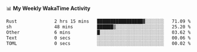 <!--
**stamp711/stamp711** is a ✨ _special_ ✨ repository because its `README.md` (this file) appears on your GitHub profile.

Here are some ideas to get you started:

- 🔭 I’m currently working on ...
- 🌱 I’m currently learning ...
- 👯 I’m looking to collaborate on ...
- 🤔 I’m looking for help with ...
- 💬 Ask me about ...
- 📫 How to reach me: ...
- 😄 Pronouns: ...
- ⚡ Fun fact: ...
-->

📊 **My Weekly WakaTime Activity**

<!--START_SECTION:waka-->

```txt
Rust              2 hrs 15 mins   █████████████████▓░░░░░░░   71.09 %
sh                48 mins         ██████▒░░░░░░░░░░░░░░░░░░   25.20 %
Other             6 mins          █░░░░░░░░░░░░░░░░░░░░░░░░   03.62 %
Text              0 secs          ░░░░░░░░░░░░░░░░░░░░░░░░░   00.06 %
TOML              0 secs          ░░░░░░░░░░░░░░░░░░░░░░░░░   00.02 %
```

<!--END_SECTION:waka-->
